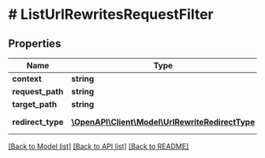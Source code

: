 # # ListUrlRewritesRequestFilter


## Properties 


Name | Type | Description | Notes
------------ | ------------- | ------------- | -------------
**context**| **string** |   | [optional]
**request_path**| **string** |   | [optional]
**target_path**| **string** |   | [optional]
**redirect_type**| [**\OpenAPI\Client\Model\UrlRewriteRedirectType**](UrlRewriteRedirectType.md) |  for more information please, see Model/UrlRewriteRedirectType.php  | [optional]


[[Back to Model list]](../../README.md#models) [[Back to API list]](../../README.md#endpoints) [[Back to README]](../../README.md)

